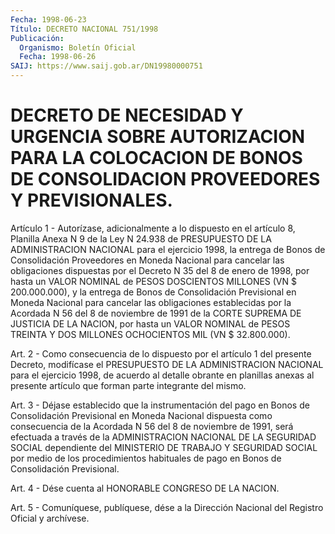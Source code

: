 ```yaml
---
Fecha: 1998-06-23
Título: DECRETO NACIONAL 751/1998
Publicación:
  Organismo: Boletín Oficial
  Fecha: 1998-06-26
SAIJ: https://www.saij.gob.ar/DN19980000751
---
```

# DECRETO DE NECESIDAD Y URGENCIA SOBRE AUTORIZACION PARA LA COLOCACION DE BONOS DE CONSOLIDACION PROVEEDORES Y PREVISIONALES.

<a id="1"></a>
Artículo  1  -  Autorízase,  adicionalmente  a  lo  dispuesto en el artículo 8, Planilla Anexa N 9 de la Ley N 24.938 de PRESUPUESTO DE LA  ADMINISTRACION NACIONAL para el ejercicio 1998, la  entrega  de Bonos de Consolidación Proveedores en Moneda Nacional para cancelar las obligaciones  dispuestas  por el Decreto N 35 del 8 de enero de 1998, por hasta un VALOR NOMINAL de PESOS DOSCIENTOS MILLONES (VN $ 200.000.000), y la entrega de Bonos de Consolidación Previsional en Moneda Nacional para cancelar las  obligaciones establecidas por la Acordada N 56 del 8 de noviembre de  1991  de  la  CORTE SUPREMA DE JUSTICIA DE LA NACION, por hasta un VALOR NOMINAL de  PESOS TREINTA Y DOS MILLONES OCHOCIENTOS MIL (VN $ 32.800.000).

<a id="2"></a>
Art.  2 - Como consecuencia de lo dispuesto por el artículo  1  del presente  Decreto,  modifícase  el PRESUPUESTO DE LA ADMINISTRACION NACIONAL para el ejercicio 1998,  de  acuerdo al detalle obrante en planillas anexas al presente artículo que  forman  parte integrante del mismo.

<a id="3"></a>
Art.  3  -  Déjase establecido que la instrumentación del  pago  en Bonos de Consolidación  Previsional  en  Moneda  Nacional dispuesta como consecuencia de la Acordada N 56 del 8 de noviembre  de  1991, será  efectuada  a  través  de  la  ADMINISTRACION  NACIONAL  DE LA SEGURIDAD  SOCIAL dependiente del MINISTERIO DE TRABAJO Y SEGURIDAD SOCIAL por medio  de los procedimientos habituales de pago en Bonos de Consolidación Previsional.

<a id="4"></a>
Art.  4  - Dése cuenta  al  HONORABLE  CONGRESO  DE  LA  NACION.

<a id="5"></a>
Art. 5 - Comuníquese,  publíquese, dése a la Dirección Nacional del Registro Oficial y archívese.
